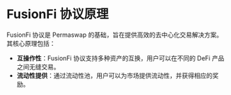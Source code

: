 # FusionFi 协议原理
FusionFi 协议是 Permaswap 的基础，旨在提供高效的去中心化交易解决方案。    
其核心原理包括：

- **互操作性**：FusionFi 协议支持多种资产的互换，用户可以在不同的 DeFi 产品之间无缝交易。
- **流动性提供**：通过流动性池，用户可以为市场提供流动性，并获得相应的奖励。